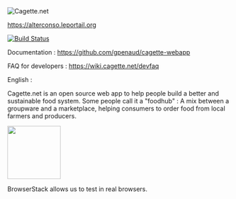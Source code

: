 <img src="https://app.cagette.net/img/logo2.png" alt="Cagette.net"/>

https://alterconso.leportail.org

[![Build Status](https://travis-ci.org/bablukid/cagette.svg?branch=master)](https://travis-ci.org/bablukid/cagette)

Documentation : https://github.com/gpenaud/cagette-webapp

FAQ for developers : https://wiki.cagette.net/devfaq

English : 

Cagette.net is an open source web app to help people build a better and sustainable food system.
Some people call it a "foodhub" : A mix between a groupware and a marketplace, helping consumers to order food from local farmers and producers.

[<img src="https://www.browserstack.com/images/mail/browserstack-logo-footer.png" width="120">](https://www.browserstack.com/)

BrowserStack allows us to test in real browsers.






